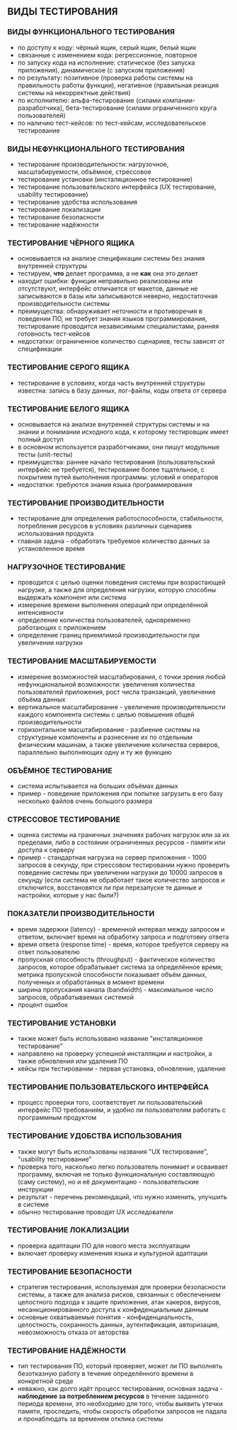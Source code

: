 ## ВИДЫ ТЕСТИРОВАНИЯ

### ВИДЫ ФУНКЦИОНАЛЬНОГО ТЕСТИРОВАНИЯ
* по доступу к коду: чёрный ящик, серый ящик, белый ящик
* связанные с изменением кода: регрессионное, повторное
* по запуску кода на исполнение: статическое (без запуска приложения), динамическое (с запуском приложения)
* по результату: позитивное (проверка работы системы на правильность работы функции), негативное (правильная реакция системы на некорректные действия)
* по исполнителю: альфа-тестирование (силами компании-разработчика), бета-тестирование (силами ограниченного круга пользователей)
* по наличию тест-кейсов: по тест-кейсам, исследовательское тестирование

### ВИДЫ НЕФУНКЦИОНАЛЬНОГО ТЕСТИРОВАНИЯ
* тестирование производительности: нагрузочное, масштабируемости, объёмное, стрессовое
* тестирование установки (инсталяционное тестирование)
* тестирование пользовательского интерфейса (UX тестирование, usability тестирование)
* тестирование удобства использования
* тестирование локализации
* тестирование безопасности
* тестирование надёжности

### ТЕСТИРОВАНИЕ ЧЁРНОГО ЯЩИКА
* основывается на анализе спецификации системы без знания внутренней структуры
* тестируем, **что** делает программа, а не **как** она это делает
* находит ошибки: функции неправильно реализованы или отсутствуют, интерфейс отличается от макетов, данные не записываются в базы или записываются неверно, недостаточная производительности системы
* преимущества: обнаруживает неточности и противоречия в поведении ПО, не требует знания языков программирования, тестирование проводится независимыми специалистами, ранняя готовность тест-кейсов
* недостатки: ограниченное количество сценариев, тесты зависят от спецификации

### ТЕСТИРОВАНИЕ СЕРОГО ЯЩИКА
* тестирование в условиях, когда часть внутренней структуры известна: запись в базу данных, лог-файлы, коды ответа от сервера

### ТЕСТИРОВАНИЕ БЕЛОГО ЯЩИКА
* основывается на анализе внутренней структуры системы и на знании и понимании исходного кода, к которому тестировщик имеет полный доступ
* в основном используется разработчиками, они пишут модульные тесты (unit-тесты)
* преимущества: раннее начало тестирования (пользовательский интерфейс не требуется), тестирование более тщательное, с покрытием путей выполнения программы: условий и операторов
* недостатки: требуются знания языка программирования

### ТЕСТИРОВАНИЕ ПРОИЗВОДИТЕЛЬНОСТИ
* тестирование для определения работоспособности, стабильности, потребления ресурсов в условиях различных сценариев использования продукта
* главная задача - обработать требуемое количество данных за установленное время

### НАГРУЗОЧНОЕ ТЕСТИРОВАНИЕ
* проводится с целью оценки поведения системы при возрастающей нагрузке, а также для определения нагрузки, которую способны выдержать компонент или система
* измерение времени выполнения операций при определённой интенсивности
* определение количества пользователей, одновременно работающих с приложением
* определение границ приемлимой производительности при увеличении нагрузки

### ТЕСТИРОВАНИЕ МАСШТАБИРУЕМОСТИ
* измерение возможностей масштабирования, с точки зрения любой нефункциональной возможности: увеличения количества пользователей приложения, рост числа транзакций, увеличение объёма данных
* вертикальное масштабирование - увеличение производительности каждого компонента системы с целью повышения общей производительности
* горизонтальное масштабирование - разбиение системы на структурные компоненты и разнесение их по отдельным физическим машинам, а также увеличение количества серверов, параллельно выполняющих одну и ту же функцию

### ОБЪЁМНОЕ ТЕСТИРОВАНИЕ
* система испытывается на больших объёмах данных
* пример - поведение приложения при попытке загрузить в его базу несколько файлов очень большого размера

### СТРЕССОВОЕ ТЕСТИРОВАНИЕ
* оценка системы на граничных значениях рабочих нагрузок или за их пределами, либо в состоянии ограниченных ресурсов - памяти или доступа к серверу
* пример - стандартная нагрузка на сервер приложения - 1000 запросов в секунду, при стрессовом тестировании нужно проверить поведение системы при увеличении нагрузки до 10000 запросов в секунду (если система не обработает такое количество запросов и отключится, восстановятся ли при перезапуске те данные и настройки, которые у нас были?)

### ПОКАЗАТЕЛИ ПРОИЗВОДИТЕЛЬНОСТИ
* время задержки (latency) - временной интервал между запросом и ответом, включает время на обработку запроса и подготовку ответа
* время ответа (response time) - время, которое требуется серверу на ответ пользователю
* пропускная способность (throughput) - фактическое количество запросов, которое обрабатывает система за определённое время; метрика пропускной способности показывает объём данных, полученных и обработанных в момент времени
* ширина пропускания канала (bandwidth) - максимальное число запросов, обрабатываемых системой
* процент ошибок

### ТЕСТИРОВАНИЕ УСТАНОВКИ
* также может быть использовано название "инсталяционное тестирование"
* направлено на проверку успешной инсталляции и настройки, а также обновления или удаления ПО
* кейсы при тестировании - первая установка, обновление, удаление

### ТЕСТИРОВАНИЕ ПОЛЬЗОВАТЕЛЬСКОГО ИНТЕРФЕЙСА
* процесс проверки того, соответствует ли пользовательский интерфейс ПО требованиям, и удобно ли пользователям работать с программным продуктом

### ТЕСТИРОВАНИЕ УДОБСТВА ИСПОЛЬЗОВАНИЯ
* также могут быть использованы названия "UX тестирование", "usability тестирование"
* проверка того, насколько легко пользователь понимает и осваивает программу, включая не только функциональную составляющую (саму систему), но и её документацию - пользовательские инструкции
* результат - перечень рекомендаций, что нужно изменить, улучшить в системе
* обычно тестирование проводят UX исследователи

### ТЕСТИРОВАНИЕ ЛОКАЛИЗАЦИИ
* проверка адаптации ПО для нового места эксплуатации
* включает проверку изменения языка и культурной адаптации

### ТЕСТИРОВАНИЕ БЕЗОПАСНОСТИ
* стратегия тестирования, используемая для проверки безопасности системы, а также для анализа рисков, связанных с обеспечением целостного подхода к защите приложения, атак хакеров, вирусов, несанкционированного доступа к конфиденциальным данным
* основные охватываемые понятия - конфиденциальность, целостность, сохранность данных, аутентификация, авторизация, невозможность отказа от авторства

### ТЕСТИРОВАНИЕ НАДЁЖНОСТИ
* тип тестирования ПО, который проверяет, может ли ПО выполнять безотказную работу в течение определённого времени в конкретной среде
* неважно, как долго идёт процесс тестирования, основная задача - **наблюдение за потреблением ресурсов** в течение заданного периода времени, это необходимо для того, чтобы выявить утечки памяти, проследить, чтобы скорость обработки запросов не падала и пронаблюдать за временем отклика системы
